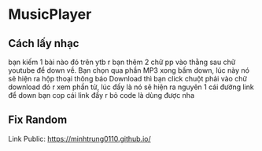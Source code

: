 # MusicPlayer
## Cách lấy nhạc
bạn kiếm 1 bài nào đó trên ytb r bạn thêm 2 chữ pp vào thằng sau chữ youtube để down về. Bạn chọn qua phần MP3 xong bấm down, lúc này nó sẽ hiện ra hộp thoại thông báo Download thì bạn click chuột phải vào chữ download đó r xem phần tử, lúc đấy là nó sẽ hiện ra nguyên 1 cái đường link để down bạn cop cái link đấy r bỏ code là dùng được nha
## Fix Random 

Link Public:
https://minhtrung0110.github.io/
